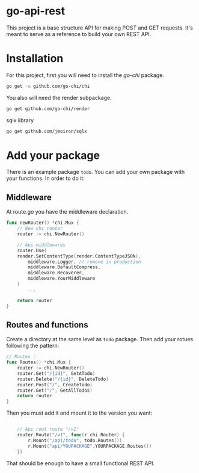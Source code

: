 # go-api-rest 

This project is a base structure API for making POST and GET requests. It's meant to serve as a reference to build your own REST API. 

# Installation
For this project, first you will need to install the *go-chi* package.
```bash
go get -u github.com/go-chi/chi	
```
You also will need the render subpackage.
```bash
go get github.com/go-chi/render
```

sqlx library 
```bash  
go get github.com/jmoiron/sqlx
```

# Add your package
There is an example package <code>todo</code>. You can add your own package with your functions. In order to do it:

## Middleware
At route.go you have the middleware declaration.

```go
func newRouter() *chi.Mux {
	// New chi router
	router := chi.NewRouter()

	// Api middlewares
	router.Use(
	render.SetContentType(render.ContentTypeJSON),
		middleware.Logger, // remove in production
		middleware.DefaultCompress,
		middleware.Recoverer,
		middleware.YourMiddleware
	)
        ...

	return router
}
```

## Routes and functions
Create a directory at the same level as <code>todo</code> package.
Then add your rotues following the pattern: 
```go
// Routes :
func Routes() *chi.Mux {
	router := chi.NewRouter()
	router.Get("/{id}", GetATodo)
	router.Delete("/{id}", DeleteTodo)
	router.Post("/", CreateTodo)
	router.Get("/", GetAllTodos)
	return router
}
```

Then you must add it and mount it to the version you want:

```go

	// Api root route "/v1"
	router.Route("/v1", func(r chi.Router) {
        r.Mount("/api/todo", todo.Routes())
        r.Mount("api/YOUPACKAGE",YOURPACKAGE.Routes())
	})
```

That should be enough to have a small functional REST API.
